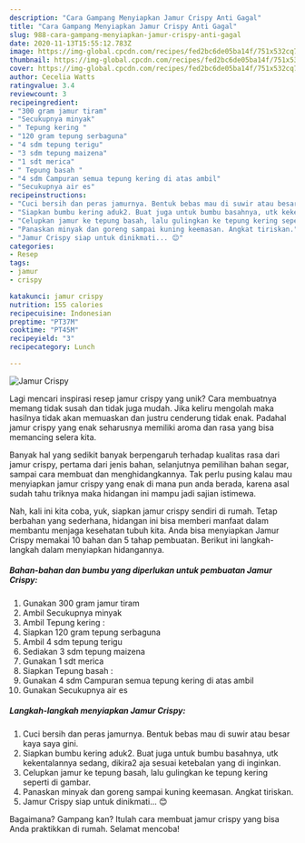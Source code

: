 ```yaml
---
description: "Cara Gampang Menyiapkan Jamur Crispy Anti Gagal"
title: "Cara Gampang Menyiapkan Jamur Crispy Anti Gagal"
slug: 988-cara-gampang-menyiapkan-jamur-crispy-anti-gagal
date: 2020-11-13T15:55:12.783Z
image: https://img-global.cpcdn.com/recipes/fed2bc6de05ba14f/751x532cq70/jamur-crispy-foto-resep-utama.jpg
thumbnail: https://img-global.cpcdn.com/recipes/fed2bc6de05ba14f/751x532cq70/jamur-crispy-foto-resep-utama.jpg
cover: https://img-global.cpcdn.com/recipes/fed2bc6de05ba14f/751x532cq70/jamur-crispy-foto-resep-utama.jpg
author: Cecelia Watts
ratingvalue: 3.4
reviewcount: 3
recipeingredient:
- "300 gram jamur tiram"
- "Secukupnya minyak"
- " Tepung kering "
- "120 gram tepung serbaguna"
- "4 sdm tepung terigu"
- "3 sdm tepung maizena"
- "1 sdt merica"
- " Tepung basah "
- "4 sdm Campuran semua tepung kering di atas ambil"
- "Secukupnya air es"
recipeinstructions:
- "Cuci bersih dan peras jamurnya. Bentuk bebas mau di suwir atau besar kaya saya gini."
- "Siapkan bumbu kering aduk2. Buat juga untuk bumbu basahnya, utk kekentalannya sedang, dikira2 aja sesuai ketebalan yang di inginkan."
- "Celupkan jamur ke tepung basah, lalu gulingkan ke tepung kering seperti di gambar."
- "Panaskan minyak dan goreng sampai kuning keemasan. Angkat tiriskan."
- "Jamur Crispy siap untuk dinikmati... 😊"
categories:
- Resep
tags:
- jamur
- crispy

katakunci: jamur crispy 
nutrition: 155 calories
recipecuisine: Indonesian
preptime: "PT37M"
cooktime: "PT45M"
recipeyield: "3"
recipecategory: Lunch

---
```



![Jamur Crispy](https://img-global.cpcdn.com/recipes/fed2bc6de05ba14f/751x532cq70/jamur-crispy-foto-resep-utama.jpg)

Lagi mencari inspirasi resep jamur crispy yang unik? Cara membuatnya memang tidak susah dan tidak juga mudah. Jika keliru mengolah maka hasilnya tidak akan memuaskan dan justru cenderung tidak enak. Padahal jamur crispy yang enak seharusnya memiliki aroma dan rasa yang bisa memancing selera kita.

Banyak hal yang sedikit banyak berpengaruh terhadap kualitas rasa dari jamur crispy, pertama dari jenis bahan, selanjutnya pemilihan bahan segar, sampai cara membuat dan menghidangkannya. Tak perlu pusing kalau mau menyiapkan jamur crispy yang enak di mana pun anda berada, karena asal sudah tahu triknya maka hidangan ini mampu jadi sajian istimewa.




Nah, kali ini kita coba, yuk, siapkan jamur crispy sendiri di rumah. Tetap berbahan yang sederhana, hidangan ini bisa memberi manfaat dalam membantu menjaga kesehatan tubuh kita. Anda bisa menyiapkan Jamur Crispy memakai 10 bahan dan 5 tahap pembuatan. Berikut ini langkah-langkah dalam menyiapkan hidangannya.

<!--inarticleads1-->

##### Bahan-bahan dan bumbu yang diperlukan untuk pembuatan Jamur Crispy:

1. Gunakan 300 gram jamur tiram
1. Ambil Secukupnya minyak
1. Ambil  Tepung kering :
1. Siapkan 120 gram tepung serbaguna
1. Ambil 4 sdm tepung terigu
1. Sediakan 3 sdm tepung maizena
1. Gunakan 1 sdt merica
1. Siapkan  Tepung basah :
1. Gunakan 4 sdm Campuran semua tepung kering di atas ambil
1. Gunakan Secukupnya air es




<!--inarticleads2-->

##### Langkah-langkah menyiapkan Jamur Crispy:

1. Cuci bersih dan peras jamurnya. Bentuk bebas mau di suwir atau besar kaya saya gini.
1. Siapkan bumbu kering aduk2. Buat juga untuk bumbu basahnya, utk kekentalannya sedang, dikira2 aja sesuai ketebalan yang di inginkan.
1. Celupkan jamur ke tepung basah, lalu gulingkan ke tepung kering seperti di gambar.
1. Panaskan minyak dan goreng sampai kuning keemasan. Angkat tiriskan.
1. Jamur Crispy siap untuk dinikmati... 😊




Bagaimana? Gampang kan? Itulah cara membuat jamur crispy yang bisa Anda praktikkan di rumah. Selamat mencoba!
